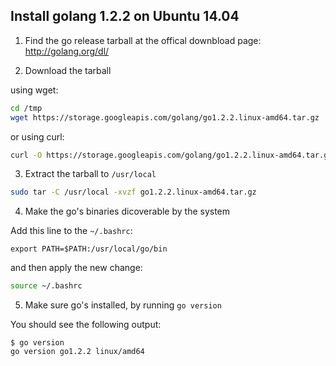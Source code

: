 Install golang 1.2.2 on Ubuntu 14.04
------------------------------------


1. Find the go release tarball at the offical downbload page: http://golang.org/dl/


2. Download the tarball 

  using wget:
  ```bash 
  cd /tmp
  wget https://storage.googleapis.com/golang/go1.2.2.linux-amd64.tar.gz
  ```

  or using curl: 
  ```bash
  curl -O https://storage.googleapis.com/golang/go1.2.2.linux-amd64.tar.gz
  ```

3. Extract the tarball to `/usr/local`

  ```bash
  sudo tar -C /usr/local -xvzf go1.2.2.linux-amd64.tar.gz
  ```

4. Make the go's binaries dicoverable by the system 
  
  Add this line to the `~/.bashrc`:
  ```
  export PATH=$PATH:/usr/local/go/bin
  ```
  and then apply the new change:
  
  ```bash
  source ~/.bashrc
  ```
5. Make sure go's installed, by running `go version`
  
  You should see the following output: 
  ```
  $ go version
  go version go1.2.2 linux/amd64
  ```

